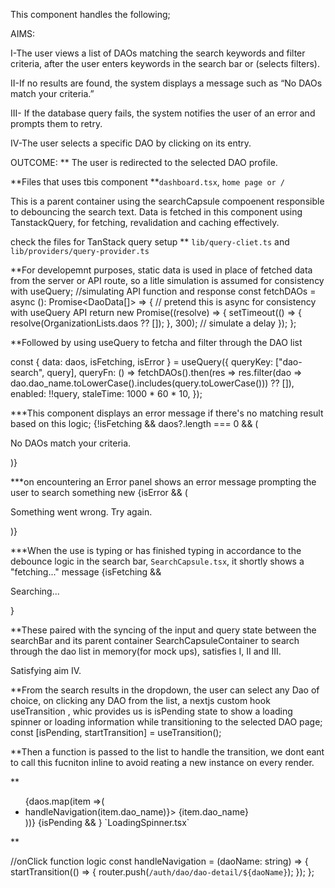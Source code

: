 This component handles the following;

AIMS:

I-The user views a list of DAOs matching the search keywords and filter criteria, after the user enters keywords in the search bar or (selects filters).

II-If no results are found, the system displays a message such as “No DAOs match your
criteria.”

III- If the database query fails, the system notifies the user of an error and prompts them to retry.

IV-The user selects a specific DAO by clicking on its entry.

OUTCOME:
** The user is redirected to the selected DAO profile.

**Files that uses tbis component
**`dashboard.tsx`, `home page or / `

This is a parent container using the searchCapsule compoenent responsible to debouncing the search text.
Data is fetched in this component using TanstackQuery, for fetching, revalidation and caching effectively.
 
check the files for TanStack query setup 
** `lib/query-cliet.ts` and `lib/providers/query-provider.ts`

**For developemnt purposes, static data is used in place of fetched data from the server or API route,
so a litle simulation is assumed for consistency with useQuery;
//simulating API function and response
const fetchDAOs = async (): Promise<DaoData[]> => {
  // pretend this is async for consistency with useQuery API
  return new Promise((resolve) => {
    setTimeout(() => {
      resolve(OrganizationLists.daos ?? []);
    }, 300); // simulate a delay
  });
};

**Followed by using useQuery to fetcha and filter through the DAO list

const { data: daos, isFetching, isError } = useQuery({
    queryKey: ["dao-search", query],
    queryFn: () => fetchDAOs().then(res => 
    res.filter(dao => dao.dao_name.toLowerCase().includes(query.toLowerCase())) ?? []),
    enabled: !!query,
    staleTime: 1000 * 60 * 10,
});

***This component displays an error message if there's no matching result based on this logic;
{!isFetching && daos?.length === 0 && (
<p className="text-red-500 text-sm">
    No DAOs match your criteria.
</p>
)}

***on encountering an Error panel shows an error message prompting the user to search something new
 {isError && (
<p className="text-red-500 text-sm">Something went wrong. Try again.</p>
)}

***When the use is typing or has finished typing in accordance to the debounce logic in the search bar, `SearchCapsule.tsx`, it shortly shows a "fetching..." message
{isFetching && <p className="text-gray-500 text-sm">Searching...</p>}



**These paired with the syncing of the input and query state between the searchBar and its parent container SearchCapsuleContainer to search through the dao list in memory(for mock ups), satisfies I, II and III.

Satisfying aim IV.

**From the search results in the dropdown, the user can select any Dao of choice, on clicking any DAO from the list, a nextjs custom hook useTransition , whic provides us is isPending state to show a loading spinner or loading information while transitioning to the selected DAO page;
const [isPending, startTransition] = useTransition();

**Then a function is passed to the list to handle the transition, we dont eant to call this fucniton inline to avoid reating a new instance on every render.

**
<ul className="list-disc pl-5 text-sm space-y-5">
    {daos.map(item =>(
    <li className="list-none text-white" key={item.rank} onClick={() => handleNavigation(item.dao_name)}>
        {item.dao_name}
    </li>
    ))}
    {isPending && <LoadingSpinner />} `LoadingSpinner.tsx`
</ul>**

//onClick function logic
const handleNavigation = (daoName: string) => {
    startTransition(() => {
    router.push(`/auth/dao/dao-detail/${daoName}`);
    });
};

